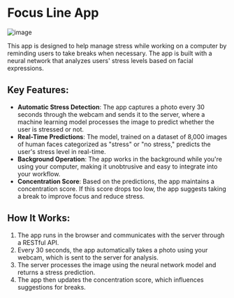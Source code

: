 # **Focus Line App**
![image](https://github.com/user-attachments/assets/3ee42e9b-f009-4018-987f-2b1acfd0cb67)

This app is designed to help manage stress while working on a computer by reminding users to take breaks when necessary. The app is built with a neural network that analyzes users' stress levels based on facial expressions.

## **Key Features:**
- **Automatic Stress Detection**: The app captures a photo every 30 seconds through the webcam and sends it to the server, where a machine learning model processes the image to predict whether the user is stressed or not.
- **Real-Time Predictions**: The model, trained on a dataset of 8,000 images of human faces categorized as "stress" or "no stress," predicts the user's stress level in real-time.
- **Background Operation**: The app works in the background while you're using your computer, making it unobtrusive and easy to integrate into your workflow.
- **Concentration Score**: Based on the predictions, the app maintains a concentration score. If this score drops too low, the app suggests taking a break to improve focus and reduce stress.

## **How It Works:**
1. The app runs in the browser and communicates with the server through a RESTful API.
2. Every 30 seconds, the app automatically takes a photo using your webcam, which is sent to the server for analysis.
3. The server processes the image using the neural network model and returns a stress prediction.
4. The app then updates the concentration score, which influences suggestions for breaks.
